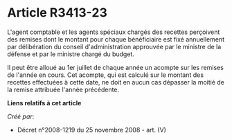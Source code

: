 # Article R3413-23

L'agent comptable et les agents spéciaux chargés des recettes perçoivent des remises dont le montant pour chaque bénéficiaire
est fixé annuellement par délibération du conseil d'administration approuvée par le ministre de la défense et par le ministre
chargé du budget.

Il peut être alloué au 1er juillet de chaque année un acompte sur les remises de l'année en cours. Cet acompte, qui est
calculé sur le montant des recettes effectuées à cette date, ne doit en aucun cas dépasser la moitié de la remise attribuée
l'année précédente.

**Liens relatifs à cet article**

_Créé par_:

  - Décret n°2008-1219 du 25 novembre 2008 - art. (V)
